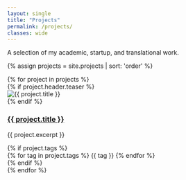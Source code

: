 ```yaml
---
layout: single
title: "Projects"
permalink: /projects/
classes: wide
---
```


A selection of my academic, startup, and translational work.

{% assign projects = site.projects | sort: 'order' %}

<div class="feature__wrapper">
  {% for project in projects %}
    <div class="feature__item">
      <div class="archive__item">
        {% if project.header.teaser %}
          <div class="archive__item-teaser">
            <img src="{{ project.header.teaser }}" alt="{{ project.title }}">
          </div>
        {% endif %}
        <div class="archive__item-body">
          <h3 class="archive__item-title">
            <a href="{{ project.url }}">{{ project.title }}</a>
          </h3>
          <div class="archive__item-excerpt">
            <p>{{ project.excerpt }}</p>
          </div>
          {% if project.tags %}
            <div class="archive__item-tags">
              {% for tag in project.tags %}
                <span class="badge badge--primary">{{ tag }}</span>
              {% endfor %}
            </div>
          {% endif %}
        </div>
      </div>
    </div>
  {% endfor %}
</div>
